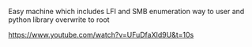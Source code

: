 Easy machine which includes LFI and SMB enumeration way to user and python library overwrite to root

https://www.youtube.com/watch?v=UFuDfaXId9U&t=10s
